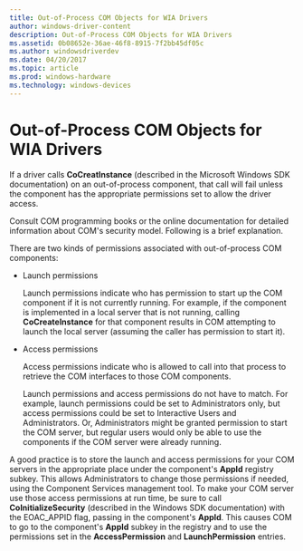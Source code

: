 ```yaml
---
title: Out-of-Process COM Objects for WIA Drivers
author: windows-driver-content
description: Out-of-Process COM Objects for WIA Drivers
ms.assetid: 0b08652e-36ae-46f8-8915-7f2bb45df05c
ms.author: windowsdriverdev
ms.date: 04/20/2017
ms.topic: article
ms.prod: windows-hardware
ms.technology: windows-devices
---
```


# Out-of-Process COM Objects for WIA Drivers





If a driver calls **CoCreatInstance** (described in the Microsoft Windows SDK documentation) on an out-of-process component, that call will fail unless the component has the appropriate permissions set to allow the driver access.

Consult COM programming books or the online documentation for detailed information about COM's security model. Following is a brief explanation.

There are two kinds of permissions associated with out-of-process COM components:

-   Launch permissions

    Launch permissions indicate who has permission to start up the COM component if it is not currently running. For example, if the component is implemented in a local server that is not running, calling **CoCreateInstance** for that component results in COM attempting to launch the local server (assuming the caller has permission to start it).

-   Access permissions

    Access permissions indicate who is allowed to call into that process to retrieve the COM interfaces to those COM components.

    Launch permissions and access permissions do not have to match. For example, launch permissions could be set to Administrators only, but access permissions could be set to Interactive Users and Administrators. Or, Administrators might be granted permission to start the COM server, but regular users would only be able to use the components if the COM server were already running.

A good practice is to store the launch and access permissions for your COM servers in the appropriate place under the component's **AppId** registry subkey. This allows Administrators to change those permissions if needed, using the Component Services management tool. To make your COM server use those access permissions at run time, be sure to call **CoInitializeSecurity** (described in the Windows SDK documentation) with the EOAC\_APPID flag, passing in the component's **AppId**. This causes COM to go to the component's **AppId** subkey in the registry and to use the permissions set in the **AccessPermission** and **LaunchPermission** entries.

 

 




